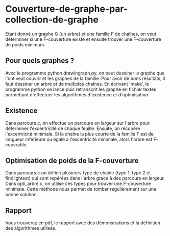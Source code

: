 # Couverture-de-graphe-par-collection-de-graphe

Etant donné un graphe G (un arbre) et une famille F de chaînes,
on veut déterminer si une F-couverture existe et ensuite trouver une F-couverture 
de poids minimum.

## Pour quels graphes ?
Avec le programme python drawingraph.py, on peut dessiner le graphe que l'ont veut couvrir et les graphes de la famille.
Pour avoir de bons résultats, il faut dessiner un arbre et de multiples chaînes.
En écrivant 'make', le programme python se lance puis retranscrit les graphe en fichier textes permettant d'effectuer 
les algorithmes d'existence et d'optimisation.

## Existence
Dans parcours.c, on effectue un parcours en largeur sur l'arbre pour déterminer l'excentricité de chaque feuille.
Ensuite, on récupère l'excentricité minimale. Si la chaîne la plus courte de la famille F est de longueur
inférieure ou égale à l'excentricité minimale, alors l'arbre est F-couvrable.

## Optimisation de poids de la F-couverture
Dans parcours.c on définit plusieurs type de chaîne (type 1, type 2 et findlightest) qui sont repérées dans l'arbre 
grace à des parcours en largeur. Dans opti_arbre.c, on utilise ces types pour trouver une F-couverture minimale.
Cette méthode nous permet de tomber régulièrement sur une bonne solution.

## Rapport
Vous trouverez en pdf, le rapport avec des démonstrations et la définition des algorithmes utilisés.